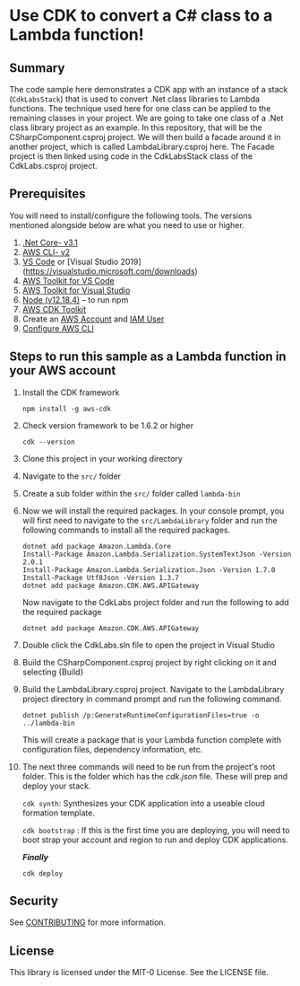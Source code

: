 # Use CDK to convert a C# class to a Lambda function!

## Summary

The code sample here demonstrates a CDK app with an instance of a stack (`CdkLabsStack`) that is used to convert .Net class libraries to Lambda functions.
The technique used here for one class can be applied to the remaining classes in your project. We are going to take one class of a .Net class library project as an example. In this repository, that will be the CSharpComponent.csproj project. We will then build a facade around it in another project, which is called LambdaLibrary.csproj here. The Facade project is then linked using code in the CdkLabsStack class of the CdkLabs.csproj project.

## Prerequisites

You will need to install/configure the following tools. The versions mentioned alongside below are what you need to use or higher.
1.	[.Net Core- v3.1](https://docs.microsoft.com/en-us/dotnet/core/install/windows?tabs=netcore31)
2.	[AWS CLI- v2](https://docs.aws.amazon.com/cli/latest/userguide/install-cliv2-windows.html)
3.	[VS Code](https://code.visualstudio.com/download) or [Visual Studio 2019] (https://visualstudio.microsoft.com/downloads)
4.	[AWS Toolkit for VS Code](https://docs.aws.amazon.com/toolkit-for-vscode/latest/userguide/welcome.html)
5.	[AWS Toolkit for Visual Studio](https://docs.aws.amazon.com/toolkit-for-visual-studio/latest/user-guide/setup.html)
6.	[Node (v12.18.4)](https://nodejs.org/en/download/)  – to run npm
7.	[AWS CDK Toolkit](https://docs.aws.amazon.com/cdk/latest/guide/cli.html)
8.  Create an [AWS Account](https://portal.aws.amazon.com/billing/signup#/start) and [IAM User](https://docs.aws.amazon.com/IAM/latest/UserGuide/id_users_create.html)
9.  [Configure AWS CLI](https://docs.aws.amazon.com/cli/latest/userguide/cli-chap-configure.html)


## Steps to run this sample as a Lambda function in your AWS account

1.  Install the CDK framework
    ```
    npm install -g aws-cdk
    ```
2.  Check version framework to be 1.6.2 or higher 
    ```
    cdk --version
    ```
3.  Clone this project in your working directory
4.  Navigate to the `src/` folder
5.  Create a sub folder within the `src/` folder called `lambda-bin`
6.  Now we will install the required packages. In your console prompt, you will first need to navigate to the `src/LambdaLibrary` folder and run the following commands to install all the required packages.
    ```
    dotnet add package Amazon.Lambda.Core
    Install-Package Amazon.Lambda.Serialization.SystemTextJson -Version 2.0.1
    Install-Package Amazon.Lambda.Serialization.Json -Version 1.7.0 
    Install-Package Utf8Json -Version 1.3.7
    dotnet add package Amazon.CDK.AWS.APIGateway
    ```

    Now navigate to the CdkLabs project folder and run the following to add the required package
    ```
    dotnet add package Amazon.CDK.AWS.APIGateway
    ```
7.  Double click the CdkLabs.sln file to open the project in Visual Studio

8.  Build the CSharpComponent.csproj project by right clicking on it and selecting {Build}

9.  Build the LambdaLibrary.csproj project. Navigate to the LambdaLibrary project directory in command prompt and run the following command. 
    ```
    dotnet publish /p:GenerateRuntimeConfigurationFiles=true -o ../lambda-bin
    ```
    This will create a package that is your Lambda function complete with configuration files, dependency information, etc.

10. The next three commands will need to be run from the project's root folder. This is the folder which has the _cdk.json_ file. These will prep and deploy your stack.

    `cdk synth`: Synthesizes your CDK application into a useable cloud formation template. 

    `cdk bootstrap` : If this is the first time you are deploying, you will need to boot strap your account and region to run and deploy CDK applications.

    **_Finally_**
    ```
    cdk deploy
    ```






## Security

See [CONTRIBUTING](CONTRIBUTING.md#security-issue-notifications) for more information.

## License

This library is licensed under the MIT-0 License. See the LICENSE file.

